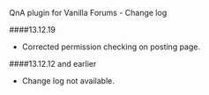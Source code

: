 QnA plugin for Vanilla Forums - Change log

####13.12.19
* Corrected permission checking on posting page.

####13.12.12 and earlier
* Change log not available.
